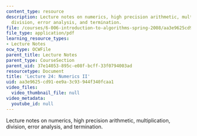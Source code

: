 ```yaml
---
content_type: resource
description: Lecture notes on numerics, high precision arithmetic, multiplication,
  division, error analysis, and termination.
file: /courses/6-006-introduction-to-algorithms-spring-2008/aa3e9625cd91ee9a3c93944f340fcaa1_lec24.pdf
file_type: application/pdf
learning_resource_types:
- Lecture Notes
ocw_type: OCWFile
parent_title: Lecture Notes
parent_type: CourseSection
parent_uid: 37e14053-895c-e08f-bcff-33f0794003ad
resourcetype: Document
title: 'Lecture 24: Numerics II'
uid: aa3e9625-cd91-ee9a-3c93-944f340fcaa1
video_files:
  video_thumbnail_file: null
video_metadata:
  youtube_id: null
---
```

Lecture notes on numerics, high precision arithmetic, multiplication, division, error analysis, and termination.

